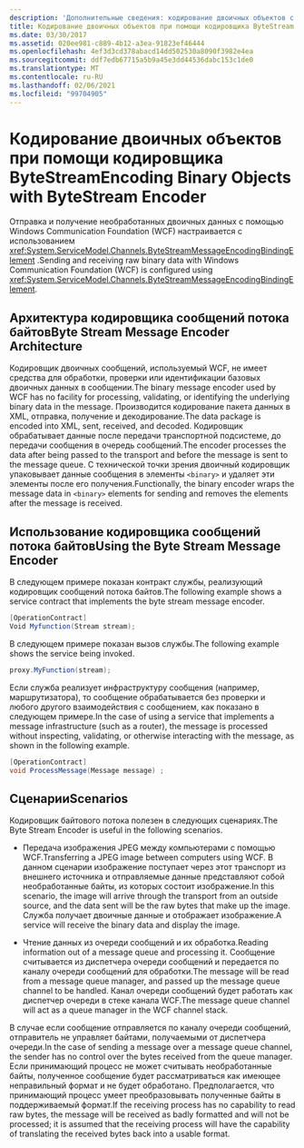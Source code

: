```yaml
---
description: 'Дополнительные сведения: кодирование двоичных объектов с помощью кодировщика ByteStream'
title: Кодирование двоичных объектов при помощи кодировщика ByteStream
ms.date: 03/30/2017
ms.assetid: 020ee981-c889-4b12-a3ea-91823ef46444
ms.openlocfilehash: 4ef3d3cd378abacd14dd502530a8090f3982e4ea
ms.sourcegitcommit: ddf7edb67715a5b9a45e3dd44536dabc153c1de0
ms.translationtype: MT
ms.contentlocale: ru-RU
ms.lasthandoff: 02/06/2021
ms.locfileid: "99704905"
---
```

# <a name="encoding-binary-objects-with-bytestream-encoder"></a><span data-ttu-id="98dfe-103">Кодирование двоичных объектов при помощи кодировщика ByteStream</span><span class="sxs-lookup"><span data-stu-id="98dfe-103">Encoding Binary Objects with ByteStream Encoder</span></span>

<span data-ttu-id="98dfe-104">Отправка и получение необработанных двоичных данных с помощью Windows Communication Foundation (WCF) настраивается с использованием <xref:System.ServiceModel.Channels.ByteStreamMessageEncodingBindingElement> .</span><span class="sxs-lookup"><span data-stu-id="98dfe-104">Sending and receiving raw binary data with Windows Communication Foundation (WCF) is configured using <xref:System.ServiceModel.Channels.ByteStreamMessageEncodingBindingElement>.</span></span>  
  
## <a name="byte-stream-message-encoder-architecture"></a><span data-ttu-id="98dfe-105">Архитектура кодировщика сообщений потока байтов</span><span class="sxs-lookup"><span data-stu-id="98dfe-105">Byte Stream Message Encoder Architecture</span></span>  

 <span data-ttu-id="98dfe-106">Кодировщик двоичных сообщений, используемый WCF, не имеет средства для обработки, проверки или идентификации базовых двоичных данных в сообщении.</span><span class="sxs-lookup"><span data-stu-id="98dfe-106">The binary message encoder used by WCF has no facility for processing, validating, or identifying the underlying binary data in the message.</span></span> <span data-ttu-id="98dfe-107">Производится кодирование пакета данных в XML, отправка, получение и декодирование.</span><span class="sxs-lookup"><span data-stu-id="98dfe-107">The data package is encoded into XML, sent, received, and decoded.</span></span> <span data-ttu-id="98dfe-108">Кодировщик обрабатывает данные после передачи транспортной подсистеме, до передачи сообщения в очередь сообщений.</span><span class="sxs-lookup"><span data-stu-id="98dfe-108">The encoder processes the data after being passed to the transport and before the message is sent to the message queue.</span></span> <span data-ttu-id="98dfe-109">С технической точки зрения двоичный кодировщик упаковывает данные сообщения в элементы `<binary>` и удаляет эти элементы после его получения.</span><span class="sxs-lookup"><span data-stu-id="98dfe-109">Functionally, the binary encoder wraps the message data in `<binary>` elements for sending and removes the elements after the message is received.</span></span>  
  
## <a name="using-the-byte-stream-message-encoder"></a><span data-ttu-id="98dfe-110">Использование кодировщика сообщений потока байтов</span><span class="sxs-lookup"><span data-stu-id="98dfe-110">Using the Byte Stream Message Encoder</span></span>  

 <span data-ttu-id="98dfe-111">В следующем примере показан контракт службы, реализующий кодировщик сообщений потока байтов.</span><span class="sxs-lookup"><span data-stu-id="98dfe-111">The following example shows a service contract that implements the byte stream message encoder.</span></span>  
  
```csharp  
[OperationContract]  
Void Myfunction(Stream stream);  
```  
  
 <span data-ttu-id="98dfe-112">В следующем примере показан вызов службы.</span><span class="sxs-lookup"><span data-stu-id="98dfe-112">The following example shows the service being invoked.</span></span>  
  
```csharp  
proxy.MyFunction(stream);  
```  
  
 <span data-ttu-id="98dfe-113">Если служба реализует инфраструктуру сообщения (например, маршрутизатора), то сообщение обрабатывается без проверки и любого другого взаимодействия с сообщением, как показано в следующем примере.</span><span class="sxs-lookup"><span data-stu-id="98dfe-113">In the case of using a service that implements a message infrastructure (such as a router), the message is processed without inspecting, validating, or otherwise interacting with the message, as shown in the following example.</span></span>  
  
```csharp  
[OperationContract]  
void ProcessMessage(Message message) ;  
```  
  
## <a name="scenarios"></a><span data-ttu-id="98dfe-114">Сценарии</span><span class="sxs-lookup"><span data-stu-id="98dfe-114">Scenarios</span></span>  

 <span data-ttu-id="98dfe-115">Кодировщик байтового потока полезен в следующих сценариях.</span><span class="sxs-lookup"><span data-stu-id="98dfe-115">The Byte Stream Encoder is useful in the following scenarios.</span></span>  
  
- <span data-ttu-id="98dfe-116">Передача изображения JPEG между компьютерами с помощью WCF.</span><span class="sxs-lookup"><span data-stu-id="98dfe-116">Transferring a JPEG image between computers using WCF.</span></span> <span data-ttu-id="98dfe-117">В данном сценарии изображение поступает через этот транспорт из внешнего источника и отправляемые данные представляют собой необработанные байты, из которых состоит изображение.</span><span class="sxs-lookup"><span data-stu-id="98dfe-117">In this scenario, the image will arrive through the transport from an outside source, and the data sent will be the raw bytes that make up the image.</span></span> <span data-ttu-id="98dfe-118">Служба получает двоичные данные и отображает изображение.</span><span class="sxs-lookup"><span data-stu-id="98dfe-118">A service will receive the binary data and display the image.</span></span>  
  
- <span data-ttu-id="98dfe-119">Чтение данных из очереди сообщений и их обработка.</span><span class="sxs-lookup"><span data-stu-id="98dfe-119">Reading information out of a message queue and processing it.</span></span> <span data-ttu-id="98dfe-120">Сообщение считывается из диспетчера очереди сообщений и передается по каналу очереди сообщений для обработки.</span><span class="sxs-lookup"><span data-stu-id="98dfe-120">The message will be read from a message queue manager, and passed up the message queue channel to be handled.</span></span> <span data-ttu-id="98dfe-121">Канал очереди сообщений будет работать как диспетчер очереди в стеке канала WCF.</span><span class="sxs-lookup"><span data-stu-id="98dfe-121">The message queue channel will act as a queue manager in the WCF channel stack.</span></span>  
  
 <span data-ttu-id="98dfe-122">В случае если сообщение отправляется по каналу очереди сообщений, отправитель не управляет байтами, получаемыми от диспетчера очереди.</span><span class="sxs-lookup"><span data-stu-id="98dfe-122">In the case of sending a message over a message queue channel, the sender has no control over the bytes received from the queue manager.</span></span> <span data-ttu-id="98dfe-123">Если принимающий процесс не может считывать необработанные байты, полученное сообщение будет рассматриваться как имеющее неправильный формат и не будет обработано. Предполагается, что принимающий процесс умеет преобразовывать полученные байты в поддерживаемый формат.</span><span class="sxs-lookup"><span data-stu-id="98dfe-123">If the receiving process has no capability to read raw bytes, the message will be received as badly formatted and will not be processed; it is assumed that the receiving process will have the capability of translating the received bytes back into a usable format.</span></span>
